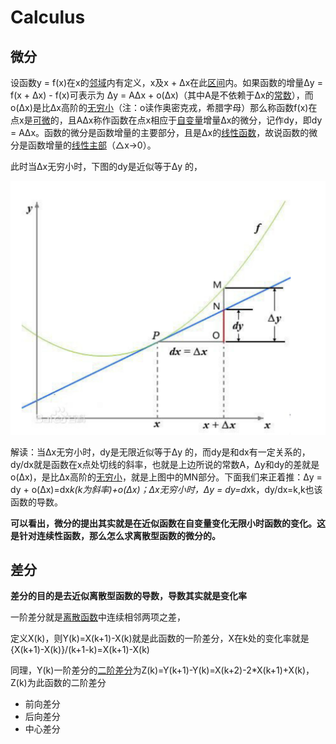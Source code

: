 # Calculus

## 微分

设函数y = f(x)在x的[邻域](http://baike.baidu.com/view/348547.htm)内有定义，x及x + Δx在此[区间](http://baike.baidu.com/view/70334.htm)内。如果函数的增量Δy = f(x + Δx) - f(x)可表示为 Δy = AΔx + o(Δx)（其中A是不依赖于Δx的[常数](http://baike.baidu.com/view/122755.htm)），而o(Δx)是比Δx高阶的[无穷小](http://baike.baidu.com/view/454622.htm)（注：o读作奥密克戎，希腊字母）那么称函数f(x)在点x是[可微](http://baike.baidu.com/view/1962558.htm)的，且AΔx称作函数在点x相应于[自变量](http://baike.baidu.com/view/379564.htm)增量Δx的微分，记作dy，即dy = AΔx。函数的微分是函数增量的主要部分，且是Δx的[线性函数](http://baike.baidu.com/view/2169890.htm)，故说函数的微分是函数增量的[线性主部](http://baike.baidu.com/view/3780520.htm)（△x→0）。

此时当Δx无穷小时，下图的dy是近似等于Δy 的，

![Screen Shot 2020-11-18 at 10.39.22 am](assets/Screen%20Shot%202020-11-18%20at%2010.39.22%20am.png)

解读：当Δx无穷小时，dy是无限近似等于Δy 的，而dy是和dx有一定关系的，dy/dx就是函数在x点处切线的斜率，也就是上边所说的常数A，Δy和dy的差就是o(Δx)，是比Δx高阶的[无穷小](http://baike.baidu.com/view/454622.htm)，就是上图中的MN部分。下面我们来正着推：Δy = dy + o(Δx)=dx*k(k为斜率)+o(Δx)；Δx无穷小时，Δy = dy=dx*k，dy/dx=k,k也该函数的导数。

**可以看出，微分的提出其实就是在近似函数在自变量变化无限小时函数的变化。这是针对连续性函数，那么怎么求离散型函数的微分的。**

## 差分

**差分的目的是去近似离散型函数的导数，导数其实就是变化率**

一阶差分就是[离散函数](http://baike.baidu.com/item/离散函数)中连续相邻两项之差，

定义X(k)，则Y(k)=X(k+1)-X(k)就是此函数的一阶差分，X在k处的变化率就是{X(k+1)-X(k)}/(k+1-k)=X(k+1)-X(k)

同理，Y(k)一阶差分的[二阶差分](http://baike.baidu.com/item/二阶差分)为Z(k)=Y(k+1)-Y(k)=X(k+2)-2*X(k+1)+X(k)，Z(k)为此函数的二阶差分

- 前向差分
- 后向差分
- 中心差分